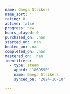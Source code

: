 ```yaml
---
name: Omega Strikers
name_sort: ''
rating: 0
active: false
progress: new
hours_played: 0
purchased_on: .nan
started_on: .nan
beaten_on: .nan
completed_on: .nan
mastered_on: .nan
identifiers:
  - type: steam
    appid: '1869590'
    name: Omega Strikers
    synced_on: '2024-10-10'

---
```

